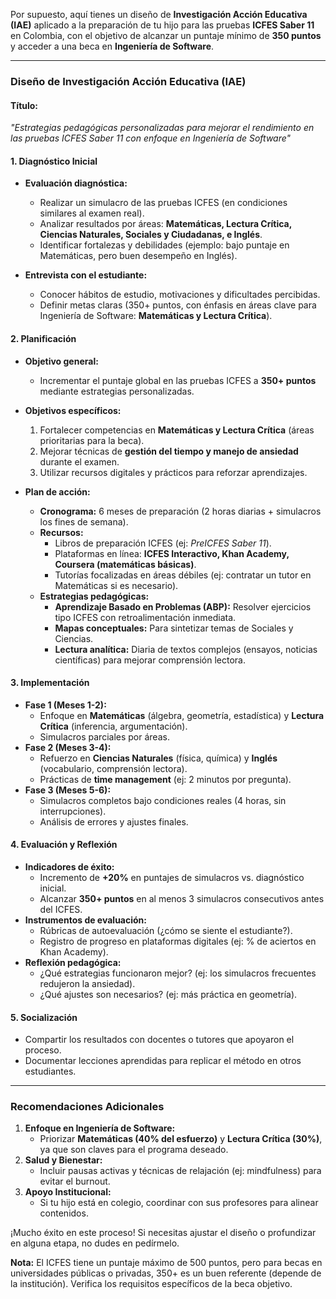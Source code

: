 Por supuesto, aquí tienes un diseño de **Investigación Acción Educativa (IAE)** aplicado a la preparación de tu hijo para las pruebas **ICFES Saber 11** en Colombia, con el objetivo de alcanzar un puntaje mínimo de **350 puntos** y acceder a una beca en **Ingeniería de Software**.

---

### **Diseño de Investigación Acción Educativa (IAE)**
#### **Título:**  
*"Estrategias pedagógicas personalizadas para mejorar el rendimiento en las pruebas ICFES Saber 11 con enfoque en Ingeniería de Software"*  

#### **1. Diagnóstico Inicial**  
- **Evaluación diagnóstica:**  
  - Realizar un simulacro de las pruebas ICFES (en condiciones similares al examen real).  
  - Analizar resultados por áreas: **Matemáticas, Lectura Crítica, Ciencias Naturales, Sociales y Ciudadanas, e Inglés**.  
  - Identificar fortalezas y debilidades (ejemplo: bajo puntaje en Matemáticas, pero buen desempeño en Inglés).  

- **Entrevista con el estudiante:**  
  - Conocer hábitos de estudio, motivaciones y dificultades percibidas.  
  - Definir metas claras (350+ puntos, con énfasis en áreas clave para Ingeniería de Software: **Matemáticas y Lectura Crítica**).  

#### **2. Planificación**  
- **Objetivo general:**  
  - Incrementar el puntaje global en las pruebas ICFES a **350+ puntos** mediante estrategias personalizadas.  

- **Objetivos específicos:**  
  1. Fortalecer competencias en **Matemáticas y Lectura Crítica** (áreas prioritarias para la beca).  
  2. Mejorar técnicas de **gestión del tiempo y manejo de ansiedad** durante el examen.  
  3. Utilizar recursos digitales y prácticos para reforzar aprendizajes.  

- **Plan de acción:**  
  - **Cronograma:** 6 meses de preparación (2 horas diarias + simulacros los fines de semana).  
  - **Recursos:**  
    - Libros de preparación ICFES (ej: *PreICFES Saber 11*).  
    - Plataformas en línea: **ICFES Interactivo, Khan Academy, Coursera (matemáticas básicas)**.  
    - Tutorías focalizadas en áreas débiles (ej: contratar un tutor en Matemáticas si es necesario).  
  - **Estrategias pedagógicas:**  
    - **Aprendizaje Basado en Problemas (ABP):** Resolver ejercicios tipo ICFES con retroalimentación inmediata.  
    - **Mapas conceptuales:** Para sintetizar temas de Sociales y Ciencias.  
    - **Lectura analítica:** Diaria de textos complejos (ensayos, noticias científicas) para mejorar comprensión lectora.  

#### **3. Implementación**  
- **Fase 1 (Meses 1-2):**  
  - Enfoque en **Matemáticas** (álgebra, geometría, estadística) y **Lectura Crítica** (inferencia, argumentación).  
  - Simulacros parciales por áreas.  
- **Fase 2 (Meses 3-4):**  
  - Refuerzo en **Ciencias Naturales** (física, química) y **Inglés** (vocabulario, comprensión lectora).  
  - Prácticas de **time management** (ej: 2 minutos por pregunta).  
- **Fase 3 (Meses 5-6):**  
  - Simulacros completos bajo condiciones reales (4 horas, sin interrupciones).  
  - Análisis de errores y ajustes finales.  

#### **4. Evaluación y Reflexión**  
- **Indicadores de éxito:**  
  - Incremento de **+20%** en puntajes de simulacros vs. diagnóstico inicial.  
  - Alcanzar **350+ puntos** en al menos 3 simulacros consecutivos antes del ICFES.  
- **Instrumentos de evaluación:**  
  - Rúbricas de autoevaluación (¿cómo se siente el estudiante?).  
  - Registro de progreso en plataformas digitales (ej: % de aciertos en Khan Academy).  
- **Reflexión pedagógica:**  
  - ¿Qué estrategias funcionaron mejor? (ej: los simulacros frecuentes redujeron la ansiedad).  
  - ¿Qué ajustes son necesarios? (ej: más práctica en geometría).  

#### **5. Socialización**  
- Compartir los resultados con docentes o tutores que apoyaron el proceso.  
- Documentar lecciones aprendidas para replicar el método en otros estudiantes.  

---

### **Recomendaciones Adicionales**  
1. **Enfoque en Ingeniería de Software:**  
   - Priorizar **Matemáticas (40% del esfuerzo)** y **Lectura Crítica (30%)**, ya que son claves para el programa deseado.  
2. **Salud y Bienestar:**  
   - Incluir pausas activas y técnicas de relajación (ej: mindfulness) para evitar el burnout.  
3. **Apoyo Institucional:**  
   - Si tu hijo está en colegio, coordinar con sus profesores para alinear contenidos.  

¡Mucho éxito en este proceso! Si necesitas ajustar el diseño o profundizar en alguna etapa, no dudes en pedírmelo.  

**Nota:** El ICFES tiene un puntaje máximo de 500 puntos, pero para becas en universidades públicas o privadas, 350+ es un buen referente (depende de la institución). Verifica los requisitos específicos de la beca objetivo.